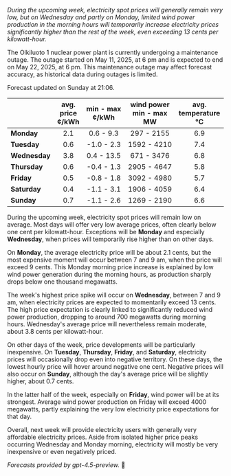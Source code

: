 *During the upcoming week, electricity spot prices will generally remain very low, but on Wednesday and partly on Monday, limited wind power production in the morning hours will temporarily increase electricity prices significantly higher than the rest of the week, even exceeding 13 cents per kilowatt-hour.*

The Olkiluoto 1 nuclear power plant is currently undergoing a maintenance outage. The outage started on May 11, 2025, at 6 pm and is expected to end on May 22, 2025, at 6 pm. This maintenance outage may affect forecast accuracy, as historical data during outages is limited.

Forecast updated on Sunday at 21:06.

|              | avg.<br>price<br>¢/kWh | min - max<br>¢/kWh | wind power<br>min - max<br>MW | avg.<br>temperature<br>°C |
|:-------------|:----------------:|:----------------:|:-------------:|:-------------:|
| **Monday**   |        2.1       |      0.6 - 9.3     |       297 - 2155      |        6.9        |
| **Tuesday**     |        0.6       |     -1.0 - 2.3     |      1592 - 4210      |        7.4        |
| **Wednesday** |        3.8       |      0.4 - 13.5    |       671 - 3476      |        6.8        |
| **Thursday**     |        0.6       |     -0.4 - 1.3     |      2905 - 4647      |        5.8        |
| **Friday**   |        0.5       |     -0.8 - 1.8     |      3092 - 4980      |        5.7        |
| **Saturday**    |        0.4       |     -1.1 - 3.1     |      1906 - 4059      |        6.4        |
| **Sunday**   |        0.7       |     -1.1 - 2.6     |      1269 - 2190      |        6.6        |

During the upcoming week, electricity spot prices will remain low on average. Most days will offer very low average prices, often clearly below one cent per kilowatt-hour. Exceptions will be **Monday** and especially **Wednesday**, when prices will temporarily rise higher than on other days.

On **Monday**, the average electricity price will be about 2.1 cents, but the most expensive moment will occur between 7 and 9 am, when the price will exceed 9 cents. This Monday morning price increase is explained by low wind power generation during the morning hours, as production sharply drops below one thousand megawatts.

The week's highest price spike will occur on **Wednesday**, between 7 and 9 am, when electricity prices are expected to momentarily exceed 13 cents. The high price expectation is clearly linked to significantly reduced wind power production, dropping to around 700 megawatts during morning hours. Wednesday's average price will nevertheless remain moderate, about 3.8 cents per kilowatt-hour.

On other days of the week, price developments will be particularly inexpensive. On **Tuesday**, **Thursday**, **Friday**, and **Saturday**, electricity prices will occasionally drop even into negative territory. On these days, the lowest hourly price will hover around negative one cent. Negative prices will also occur on **Sunday**, although the day's average price will be slightly higher, about 0.7 cents.

In the latter half of the week, especially on **Friday**, wind power will be at its strongest. Average wind power production on Friday will exceed 4000 megawatts, partly explaining the very low electricity price expectations for that day.

Overall, next week will provide electricity users with generally very affordable electricity prices. Aside from isolated higher price peaks occurring Wednesday and Monday morning, electricity will mostly be very inexpensive or even negatively priced.

*Forecasts provided by gpt-4.5-preview.* 🍃
